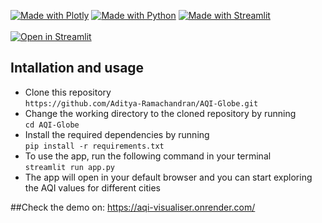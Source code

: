 
[![Made with Plotly](https://img.shields.io/badge/Made%20with-Plotly-1f425f.svg)](https://plotly.com/)  [![Made with Python](https://img.shields.io/badge/Made%20with-Python-1f425f.svg)](https://www.python.org/)  [![Made with Streamlit](https://img.shields.io/badge/Made%20with-Streamlit-1f425f.svg)](https://www.streamlit.io/) <br>
<br>
[![Open in Streamlit](https://static.streamlit.io/badges/streamlit_badge_black_white.svg)](https://aqi-globe.streamlit.app/)


## Intallation and usage
* Clone this repository <br>
`https://github.com/Aditya-Ramachandran/AQI-Globe.git`
* Change the working directory to the cloned repository by running <br>
`cd AQI-Globe`
* Install the required dependencies by running<br>
`pip install -r requirements.txt`
* To use the app, run the following command in your terminal<br>
`streamlit run app.py`
* The app will open in your default browser and you can start exploring the AQI values for different cities


##Check the demo on:
https://aqi-visualiser.onrender.com/


